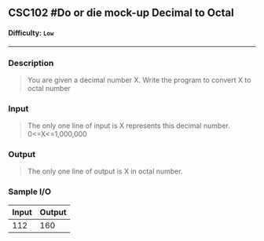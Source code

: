 
## CSC102 #Do or die mock-up Decimal to Octal

#### Difficulty: `Low`

- - -

### Description

> You are given a decimal number X. Write the program to convert X to octal number


### Input

>The only one line of input is X represents this decimal number.
0<=X<=1,000,000

### Output

> The only one line of output is X in octal number.

### Sample I/O

| Input | Output |
| ----- | ------ |
| 112| 160

